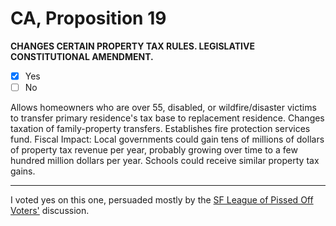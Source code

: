 # CA, Proposition 19

**CHANGES CERTAIN PROPERTY TAX RULES. LEGISLATIVE CONSTITUTIONAL AMENDMENT.**

- [x] Yes
- [ ] No

Allows homeowners who are over 55, disabled, or wildfire/disaster victims to transfer primary residence's tax base to replacement residence. Changes taxation of family-property transfers. Establishes fire protection services fund. Fiscal Impact: Local governments could gain tens of millions of dollars of property tax revenue per year, probably growing over time to a few hundred million dollars per year. Schools could receive similar property tax gains.

---

I voted yes on this one, persuaded mostly by the [SF League of Pissed Off Voters'](https://www.theleaguesf.org/) discussion.


